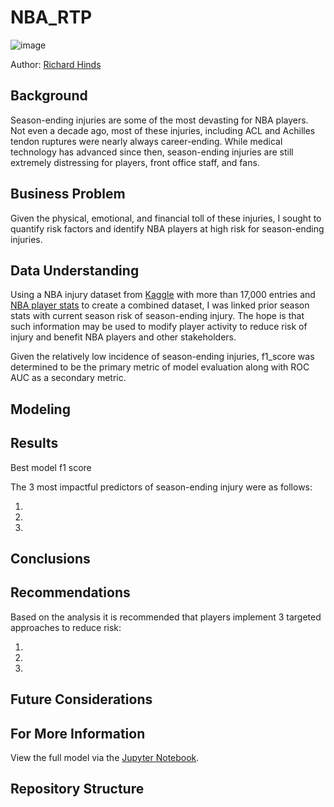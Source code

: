 # NBA_RTP

![image](https://github.com/RH3421/NBA_RTP/blob/main/Images/KD_Achilles.png)

Author:  [Richard Hinds](https://github.com/RH3421)

## Background
Season-ending injuries are some of the most devasting for NBA players. Not even a decade ago, most of these injuries, including ACL and Achilles tendon ruptures were nearly always career-ending. While medical technology has advanced since then, season-ending injuries are still extremely distressing for players, front office staff, and fans.

## Business Problem
Given the physical, emotional, and financial toll of these injuries, I sought to quantify risk factors and identify NBA players at high risk for season-ending injuries. 

## Data Understanding
Using a NBA injury dataset from [Kaggle](https://www.kaggle.com/datasets/ghopkins/nba-injuries-2010-2018) with more than 17,000 entries and [NBA player stats](https://www.nba.com/stats/players/traditional/?sort=PLAYER_NAME&dir=-1&Season=2009-10&SeasonType=Regular%20Season) to create a combined dataset, I was linked prior season stats with current season risk of season-ending injury. The hope is that such information may be used to modify player activity to reduce risk of injury and benefit NBA players and other stakeholders.

Given the relatively low incidence of season-ending injuries, f1_score was determined to be the primary metric of model evaluation along with ROC AUC as a secondary metric.

## Modeling


## Results
Best model f1 score

The 3 most impactful predictors of season-ending injury were as follows:

  1. 
  2. 
  3. 

## Conclusions 



## Recommendations

Based on the analysis it is recommended that players implement 3 targeted approaches to reduce risk:

  1.  
  2. 
  3. 

## Future Considerations


## For More Information
View the full model via the [Jupyter Notebook](https://github.com/RH3421/Project-4/blob/main/Main_Notebook.ipynb).

## Repository Structure
